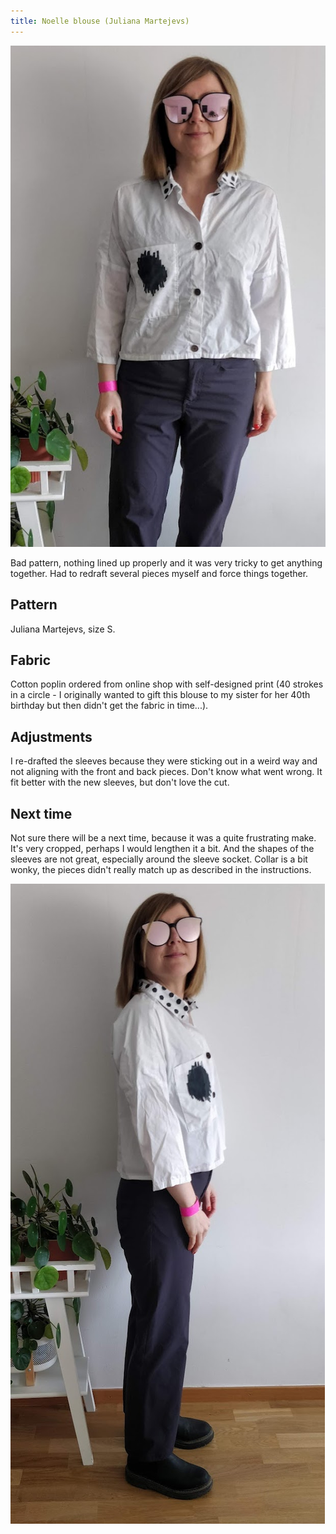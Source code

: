 ```yaml
---
title: Noelle blouse (Juliana Martejevs)
---
```

![|500](projects/attachments/Pasted%20image%2020240622204839.png)

Bad pattern, nothing lined up properly and it was very tricky to get anything together. Had to redraft several pieces myself and force things together. 
## Pattern
Juliana Martejevs, size S.
## Fabric
Cotton poplin ordered from online shop with self-designed print (40 strokes in a circle - I originally wanted to gift this blouse to my sister for her 40th birthday but then didn't get the fabric in time...). 

## Adjustments
I re-drafted the sleeves because they were sticking out in a weird way and not aligning with the front and back pieces. Don't know what went wrong. It fit better with the new sleeves, but don't love the cut.

## Next time
Not sure there will be a next time, because it was a quite frustrating make. It's very cropped, perhaps I would lengthen it a bit. And the shapes of the sleeves are not great, especially around the sleeve socket. Collar is a bit wonky, the pieces didn't really match up as described in the instructions.


![|500](projects/attachments/Pasted%20image%2020240622204948.png)